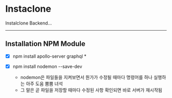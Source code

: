 # Instaclone

Instalclone Backend...

-----

## Installation NPM Module
-[X] npm install apollo-server graphql
    *

-[X] npm install nodemon --save-dev
    * nodemon은 파일들을 지켜보면서 뭔가가 수정될 때마다 명령어를 하나 실행하는 아주 도움 뿜뿜 녀석
    * 그 말은 곧 파일을 저장할 때마다 수정된 사항 확인되면 바로 서버가 재시작됨
